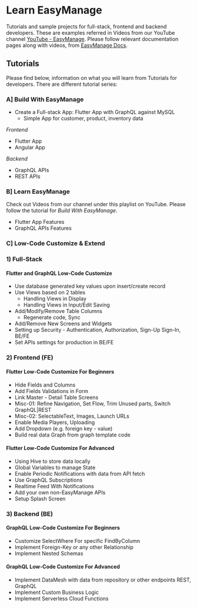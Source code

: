 # Learn EasyManage

Tutorials and sample projects for full-stack, frontend and backend developers. These are examples referred in Videos from our YouTube channel [YouTube - EasyManage](https://www.youtube.com/@TeamEasyManage). Please follow relevant documentation pages along with videos, from [EasyManage Docs](https://easymanage.com/res/docs/intro/).

## Tutorials

Please find below, information on what you will learn from Tutorials for developers. There are different tutorial series:

### A] Build With EasyManage

- Create a Full-stack App: Flutter App with GraphQL against MySQL
  - Simple App for customer, product, inventory data

*Frontend*
- Flutter App
- Angular App

*Backend*
- GraphQL APIs
- REST APIs


### B] Learn EasyManage

Check out Videos from our channel under this playlist on YouTube. Please follow the tutorial for *Build With EasyManage*.

- Flutter App Features
- GraphQL APIs Features


### C] Low-Code Customize & Extend

### 1) Full-Stack

#### Flutter and GraphQL Low-Code Customize

  - Use database generated key values upon insert/create record
  - Use Views based on 2 tables
    - Handling Views in Display
    - Handling Views in Input/Edit Saving
  - Add/Modify/Remove Table Columns
    - Regenerate code, Sync
  - Add/Remove New Screens and Widgets
  - Setting up Security - Authentication, Authorization, Sign-Up Sign-In, BE/FE
  - Set APIs settings for production in BE/FE

### 2) Frontend (FE)

#### Flutter Low-Code Customize For Beginners

  - Hide Fields and Columns
  - Add Fields Validations in Form
  - Link Master - Detail Table Screens
  - Misc-01: Refine Navigation, Set Flow, Trim Unused parts, Switch GraphQL|REST
  - Misc-02: SelectableText, Images, Launch URLs
  - Enable Media Players, Uploading
  - Add Dropdown (e.g. foreign key - value)
  - Build real data Graph from graph template code

#### Flutter Low-Code Customize For Advanced

  - Using Hive to store data locally
  - Global Variables to manage State
  - Enable Periodic Notifications with data from API fetch
  - Use GraphQL Subscriptions
  - Realtime Feed With Notifications
  - Add your own non-EasyManage APIs
  - Setup Splash Screen

<!--
#### Flutter Customize Example Use Case
  - How to implment shopping cart
-->

### 3) Backend (BE)

#### GraphQL Low-Code Customize For Beginners

  - Customize SelectWhere For specific FindByColumn
  - Implement Foreign-Key or any other Relationship
  - Implement Nested Schemas

#### GraphQL Low-Code Customize For Advanced

  - Implement DataMesh with data from repository or other endpoints REST, GraphQL
  - Implement Custom Business Logic
  - Implement Serverless Cloud Functions


<!--
### Databases

- GraphQL APIs with Azure SQL
- GraphQL APIs with Oracle

### Build With EasyManage for Advanced

- Flutter App with GraphQL against MySQL
  - App For Education 24x7 Services Booking
    - No-Code Build
    - Low-Code Customize
-->
